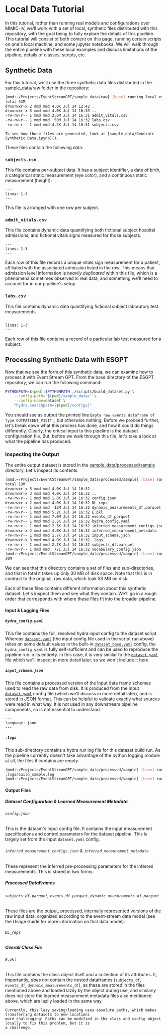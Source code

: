# Local Data Tutorial

In this tutorial, rather than running real models and configurations over MIMIC-IV, we'll work with a set of
local, synthetic files distributed with this repository, with the goal being to fully explore the details of
this pipeline. This tutorial will consist of both content on this page, running certain scripts on one's local
machine, and some jupyter notebooks. We will walk through the entire pipeline with these local examples and
discuss limitations of the pipeline, details of classes, scripts, etc.

## Synthetic Data

For this tutorial, we'll use the three synthetic data files distributed in the [sample_data/raw](<>) folder in
the repository:

```bash
[mmd:~/Projects/EventStreamGPT/sample_data/raw] [base] running_local_example(+6/-5)+* ± ls -lah
total 53M
drwxrwxr-x 2 mmd mmd 4.0K Jul 14 12:42 .
drwxrwxr-x 5 mmd mmd 4.0K Jul 14 16:39 ..
-rw-rw-r-- 1 mmd mmd 3.6M Jul 14 16:31 admit_vitals.csv
-rw-rw-r-- 1 mmd mmd  50M Jul 14 16:32 labs.csv
-rw-rw-r-- 1 mmd mmd 4.2K Jul 14 16:31 subjects.csv
```

```{note}
To see how those files are generated, look at [sample_data/Generate Synthetic Data.ipynb]().
```

These files contain the following data:

### `subjects.csv`

This file contains per-subject data. It has a subject identifier, a date of birth, a categorical static
measurement (eye color), and a continuous static measurement (height):

```{literalinclude} ../../sample_data/raw/subjects.csv
---
lines: 1-3
---
```

This file is arranged with one row per subject.

### `admit_vitals.csv`

This file contains dynamic data quantifying both fictional subject hospital admissions, and fictional vitals
signs measured for those subjects.

```{literalinclude} ../../sample_data/raw/admit_vitals.csv
---
lines: 1-3
---
```

Each row of this file records a unique vitals sign measurement for a patient, affiliated with the associated
admission listed in the row. This means that admission level information is _heavily duplicated_ within this
file, which is a phenomena sometimes observed in real data, and something we'll need to account for in our
pipeline's setup.

### `labs.csv`

This file contains dynamic data quantifying fictional subject laboratory test measurements.

```{literalinclude} ../../sample_data/raw/labs.csv
---
lines: 1-3
---
```

Each row of this file contains a record of a particular lab test measured for a subject.

## Processing Synthetic Data with ESGPT

Now that we see the form of this synthetic data, we can examine how to process it with Event Stream GPT. From
the base directory of the ESGPT repository, we can run the following command:

```bash
PYTHONPATH=$(pwd):$PYTHONPATH ./scripts/build_dataset.py \
	--config-path="$(pwd)/sample_data/" \
	--config-name=dataset \
	"hydra.searchpath=[$(pwd)/configs]"
```

You should see as output the printed line `Empty new events dataframe of type OUTPATIENT_VISIT!`, but
otherwise nothing. Before we proceed further, let's break down what this process has done, and how it could do
things differently. Clearly, the critical input to this pipeline is the dataset configuration file. But,
before we walk through this file, let's take a look at what the pipeline has produced.

### Inspecting the Output

The entire output dataset is stored in the [sample_data/processed/sample](<>) directory. Let's inspect its
contents:

```bash
[mmd:~/Projects/EventStreamGPT/sample_data/processed/sample] [base] running_local_example(+6/-5)+* ± ls -lah
total 19M
drwxrwxr-x 5 mmd mmd 4.0K Jul 14 16:32 .
drwxrwxr-x 3 mmd mmd 4.0K Jul 14 16:32 ..
-rw-rw-r-- 1 mmd mmd 1.8K Jul 14 16:32 config.json
drwxrwxr-x 2 mmd mmd 4.0K Jul 14 16:32 DL_reps
-rw-rw-r-- 1 mmd mmd  12M Jul 14 16:32 dynamic_measurements_df.parquet
-rw-rw-r-- 1 mmd mmd 5.2K Jul 14 16:32 E.pkl
-rw-rw-r-- 1 mmd mmd 7.0M Jul 14 16:32 events_df.parquet
-rw-rw-r-- 1 mmd mmd 1.5K Jul 14 16:32 hydra_config.yaml
-rw-rw-r-- 1 mmd mmd 2.3K Jul 14 16:32 inferred_measurement_configs.json
drwxrwxr-x 2 mmd mmd 4.0K Jul 14 16:32 inferred_measurement_metadata
-rw-rw-r-- 1 mmd mmd 1.7K Jul 14 16:32 input_schema.json
drwxrwxr-x 3 mmd mmd 4.0K Jul 14 16:32 .logs
-rw-rw-r-- 1 mmd mmd 2.7K Jul 14 16:32 subjects_df.parquet
-rw-rw-r-- 1 mmd mmd  771 Jul 14 16:32 vocabulary_config.json
[mmd:~/Projects/EventStreamGPT/sample_data/processed/sample] [base] running_local_example(+6/-5)+* ± du -sh .
30M     .
```

We can see that this directory contains a set of files and sub-directories, and that in total it takes up only
30 MB of disk space. Note that this is in contrast to the original, raw data, which took 53 MB on disk.

Each of these files contains different information about this synthetic dataset. Let's inspect them and see
what they contain. We'll go in a rough order that corresponds with where these files fit into the broader
pipeline.

#### Input & Logging Files

##### `hydra_config.yaml`

This file contains the full, resolved hydra input config to the dataset script. Whereas [`dataset.yaml`](<>)
(the input config file used in the script run above) relies on some default values in the built-in
[`dataset_base.yaml`](<>) config, the `hydra_config.yaml` is fully self-sufficient and can be used to reproduce
the pipeline run in its entirety. In this case, it is very similar to the [`dataset.yaml`](<>) file which we'll
inspect in more detail later, so we won't include it here.

##### `input_schema.json`

This file contains a processed version of the input data frame schemas used to read the raw data from disk. It
is produced from the input [`dataset.yaml`](<>) config file (which we'll discuss in more detail later), and is
stored in JSON format. This can be helpful to validate exactly what sources were read in what way. It is not
used in any downstream pipeline components, so is not essential to understand.

```{literalinclude} ../../sample_data/processed/sample/input_schema.json
---
language: json
---
```

##### `.logs`

This sub-directory contains a hydra run log file for this dataset build run. As the pipeline currently doesn't
take advantage of the python logging module at all, the files it contains are empty.

```bash
[mmd:~/Projects/EventStreamGPT/sample_data/processed/sample] [base] running_local_example(+6/-5)+* ± ls .logs/build_sample.log
.logs/build_sample.log
[mmd:~/Projects/EventStreamGPT/sample_data/processed/sample] [base] running_local_example(+6/-5)+* ± cat .logs/build_sample.log
```

#### Output Files

##### Dataset Configuration & Learned Measurement Metadata

###### `config.json`

This is the dataset's input config file. It contains the input measurement specifications and control
parameters for the dataset pipeline. This is largely set from the input `dataset.yaml` config.

###### `inferred_measurement_configs.json` & `inferred_measurement_metadata`

These represent the inferred pre-processing parameters for the inferred measurements. This is stored in two
forms:

##### Processed DataFrames

###### `subjects_df.parquet`, `events_df.parquet`, `dynamic_measurements_df.parquet`

These files are the output, processed, internally represented versions of the raw input data, organized
according to the event-stream data model (see the Usage Guide for more information on that data model).

###### `DL_reps`

##### Overall Class File

###### `E.pkl`

This file contains the class object itself and a collection of its attributes. It, importantly, _does not_
contain the nested dataframes (`subjects_df`, `events_df`, `dynamic_measurements_df`), as these are stored in
the files mentioned above and loaded lazily by the object during use, and similarly does not store the learned
measurement metadata files also mentioned above, which are lazily loaded in the same way.

```{warning}
Currently, this lazy saving/loading uses absolute paths, which makes transferring datasets to new locations
more challenging! Paths can be modified in the class and config object locally to fix this problem, but it is
a challenge.
```
